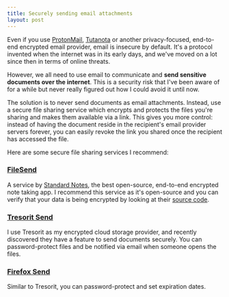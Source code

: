 ```yaml
---
title: Securely sending email attachments
layout: post
---
```


Even if you use [ProtonMail](https://protonmail.com), [Tutanota](https://tutanota.com) or another privacy-focused, end-to-end encrypted email provider, email is insecure by default. It's a protocol invented when the internet was in its early days, and we've moved on a lot since then in terms of online threats.

However, we all need to use email to communicate and **send sensitive documents over the internet**. This is a security risk that I've been aware of for a while but never really figured out how I could avoid it until now.

The solution is to never send documents as email attachments. Instead, use a secure file sharing service which encrypts and protects the files you're sharing and makes them available via a link. This gives you more control: instead of having the document reside in the recipient's email provider servers forever, you can easily revoke the link you shared once the recipient has accessed the file.

Here are some secure file sharing services I recommend:

### [FileSend](https://filesend.standardnotes.org/)

A service by [Standard Notes](https://standardnotes.org/?s=kl3a33n9), the best open-source, end-to-end encrypted note taking app. I recommend this service as it's open-source and you can verify that your data is being encrypted by looking at their [source code](https://github.com/standardnotes/filesend).

### [Tresorit Send](https://send.tresorit.com/)

I use Tresorit as my encrypted cloud storage provider, and recently discovered they have a feature to send documents securely. You can password-protect files and be notified via email when someone opens the files.

### [Firefox Send](https://send.firefox.com/)

Similar to Tresorit, you can password-protect and set expiration dates.
